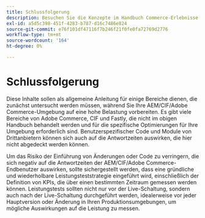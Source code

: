 ```yaml
---
title: Schlussfolgerung
description: Besuchen Sie die Konzepte im Handbuch Commerce-Erlebnisse auf Skalierungsbasis bereitstellen .
exl-id: a5d5c398-451f-4283-b787-d16c7486e824
source-git-commit: e76f101df47116f7b246f21f0fe0fa72769d2776
workflow-type: tm+mt
source-wordcount: '164'
ht-degree: 0%

---
```


# Schlussfolgerung

Diese Inhalte sollen als allgemeine Anleitung für einige Bereiche dienen, die zunächst untersucht werden müssen, während Sie Ihre AEM/CIF/Adobe Commerce-Umgebung auf eine hohe Belastung vorbereiten. Es gibt viele Bereiche von Adobe Commerce, CIF und Fastly, die nicht im obigen Handbuch behandelt werden und für die spezifische Optimierungen für Ihre Umgebung erforderlich sind. Benutzerspezifischer Code und Module von Drittanbietern können sich auch auf die Antwortzeiten auswirken, die hier nicht abgedeckt werden können.

Um das Risiko der Einführung von Änderungen oder Code zu verringern, die sich negativ auf die Antwortzeiten der AEM/CIF/Adobe Commerce-Endbenutzer auswirken, sollte sichergestellt werden, dass eine gründliche und wiederholbare Leistungsteststrategie eingeführt wird, einschließlich der Definition von KPIs, die über einen bestimmten Zeitraum gemessen werden können. Leistungstests sollten nicht nur vor der Live-Schaltung, sondern auch nach der Live-Schaltung durchgeführt werden, idealerweise vor jeder Hauptversion oder Änderung in Ihren Produktionsumgebungen, um mögliche Auswirkungen auf die Leistung zu messen.
